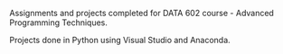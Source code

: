 Assignments and projects completed for DATA 602 course - Advanced Programming Techniques.

Projects done in Python using Visual Studio and Anaconda. 